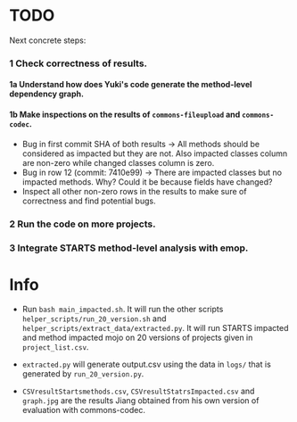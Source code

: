 # TODO
Next concrete steps:
### 1 Check correctness of results.  
#### 1a Understand how does Yuki's code generate the method-level dependency graph.  
#### 1b Make inspections on the results of `commons-fileupload` and `commons-codec`.    
- Bug in first commit SHA of both results -> All methods should be considered as impacted but they are not. Also impacted classes column are non-zero while changed classes column is zero.    
- Bug in row 12 (commit: 7410e99) -> There are impacted classes but no impacted methods. Why? Could it be because fields have changed?    
- Inspect all other non-zero rows in the results to make sure of correctness and find potential bugs.    
### 2 Run the code on more projects.  
### 3 Integrate STARTS method-level analysis with emop.  


# Info
- Run `bash main_impacted.sh`. It will run the other scripts `helper_scripts/run_20_version.sh` and `helper_scripts/extract_data/extracted.py`. It will run STARTS impacted and method impacted mojo on 20 versions of projects given in `project_list.csv`.

- `extracted.py` will generate output.csv using the data in `logs/` that is generated by `run_20_version.py`.

- `CSVresultStartsmethods.csv`, `CSVresultStatrsImpacted.csv` and `graph.jpg` are the results Jiang obtained from his own version of evaluation with commons-codec.

